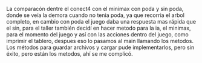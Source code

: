 La comparacón dentre el conect4 con el minimax con poda y sin poda, donde se veía la demora cuando no tenia poda, ya que recorria el arbol completo, en cambio con poda el juego daba una respuesta mas rápida que el sin, para el taller también decidí en hacer metodo para la ia, el minimax, para el momento del juego y así con las acciones dentro del juego, como imprimir el tablero, despues eso lo pasamos al main llamando los metodos.
Los métodos para guardar archivos y cargar pude implementarlos, pero sin éxito, pero están los metodos, ahí se me complicó.
